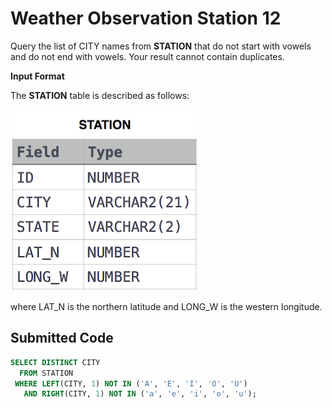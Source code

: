 # Weather Observation Station 12

Query the list of CITY names from **STATION** that do not start with vowels and do not end with vowels. Your result cannot contain duplicates.

**Input Format**

The **STATION** table is described as follows:

![](../src/1449345840-5f0a551030-Station.jpg)

where LAT_N is the northern latitude and LONG_W is the western longitude.

## Submitted Code

```sql
SELECT DISTINCT CITY
  FROM STATION
 WHERE LEFT(CITY, 1) NOT IN ('A', 'E', 'I', 'O', 'U')
   AND RIGHT(CITY, 1) NOT IN ('a', 'e', 'i', 'o', 'u');
```
